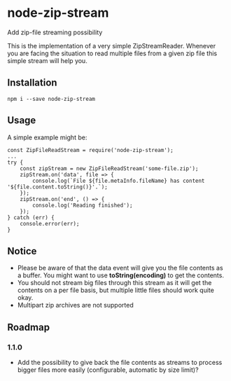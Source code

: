 # node-zip-stream
Add zip-file streaming possibility

This is the implementation of a very simple ZipStreamReader. Whenever you are facing the situation to read multiple files from a given zip file this simple stream will help you.

## Installation
```npm i --save node-zip-stream```

## Usage
A simple example might be:
```
const ZipFileReadStream = require('node-zip-stream');
...
try {
    const zipStream = new ZipFileReadStream('some-file.zip');
    zipStream.on('data', file => {
        console.log(`File ${file.metaInfo.fileName} has content '${file.content.toString()}'.`);
    });
    zipStream.on('end', () => {
        console.log('Reading finished');
    });
} catch (err) {
    console.error(err);
}

```

## Notice
- Please be aware of that the data event will give you the file contents as a buffer. You might want to use **toString(encoding)** to get the contents.
- You should not stream big files through this stream as it will get the contents on a per file basis, but multiple little files should work quite okay.
- Multipart zip archives are not supported

## Roadmap
### 1.1.0
- Add the possibility to give back the file contents as streams to process bigger files more easily (configurable, automatic by size limit)?
